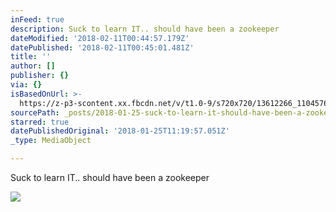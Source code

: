 ```yaml
---
inFeed: true
description: Suck to learn IT.. should have been a zookeeper
dateModified: '2018-02-11T00:44:57.179Z'
datePublished: '2018-02-11T00:45:01.481Z'
title: ''
author: []
publisher: {}
via: {}
isBasedOnUrl: >-
  https://z-p3-scontent.xx.fbcdn.net/v/t1.0-9/s720x720/13612266_1104576319588169_7667261347213172000_n.jpg?oh=b6fc544348c5773e577e50bd7038fe4d&oe=5B1FFDBE
sourcePath: _posts/2018-01-25-suck-to-learn-it-should-have-been-a-zookeeper.md
starred: true
datePublishedOriginal: '2018-01-25T11:19:57.051Z'
_type: MediaObject

---
```

Suck to learn IT.. should have been a zookeeper

<article style=""><img src="https://z-p3-scontent.xx.fbcdn.net/v/t1.0-9/s720x720/13612266_1104576319588169_7667261347213172000_n.jpg?oh=b6fc544348c5773e577e50bd7038fe4d&amp;oe=5B1FFDBE" /></article>